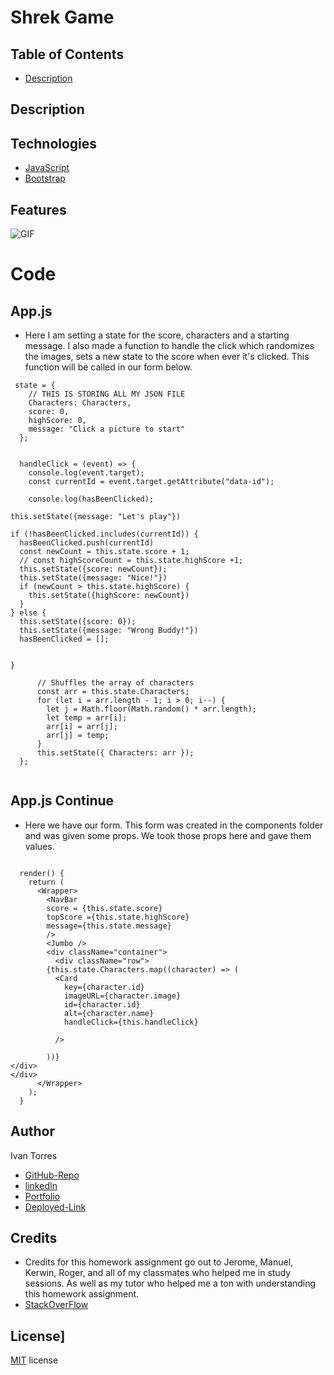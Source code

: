 # Shrek Game 



## Table of Contents
* [Description](#Description)


## Description 




## Technologies
* [JavaScript](https://www.w3schools.com/js/)
* [Bootstrap](https://getbootstrap.com/)


## Features
![GIF]()

# Code

## App.js

*  Here I am setting a state for the score, characters and a starting message. I also made a function to handle the click which randomizes the images, sets a new state to the score when ever it's clicked. This function will be called in our form below. 
```
 state = {
    // THIS IS STORING ALL MY JSON FILE 
    Characters: Characters,
    score: 0,
    highScore: 0,
    message: "Click a picture to start"
  };


  handleClick = (event) => {
    console.log(event.target);
    const currentId = event.target.getAttribute("data-id");

    console.log(hasBeenClicked);

this.setState({message: "Let's play"})

if (!hasBeenClicked.includes(currentId)) {
  hasBeenClicked.push(currentId)
  const newCount = this.state.score + 1;
  // const highScoreCount = this.state.highScore +1;
  this.setState({score: newCount});
  this.setState({message: "Nice!"})
  if (newCount > this.state.highScore) {
    this.setState({highScore: newCount})
  }
} else {
  this.setState({score: 0});
  this.setState({message: "Wrong Buddy!"})
  hasBeenClicked = [];


}

      // Shuffles the array of characters
      const arr = this.state.Characters;
      for (let i = arr.length - 1; i > 0; i--) {
        let j = Math.floor(Math.random() * arr.length);
        let temp = arr[i];
        arr[i] = arr[j];
        arr[j] = temp;
      }
      this.setState({ Characters: arr });
  };


  ```

## App.js Continue
* Here we have our form. This form was created in the components folder and was given some props. We took those props here and gave them values. 

```

  render() {
    return (
      <Wrapper>
        <NavBar
        score = {this.state.score}
        topScore ={this.state.highScore}
        message={this.state.message}
        />
        <Jumbo />
        <div className="container">
          <div className="row">
        {this.state.Characters.map((character) => (
          <Card
            key={character.id}
            imageURL={character.image}
            id={character.id}
            alt={character.name}
            handleClick={this.handleClick}
         
          />
          
        ))}
</div>
</div>
      </Wrapper>
    );
  }

```



## Author
Ivan Torres
* [GitHub-Repo]()
* [linkedIn](www.linkedin.com/in/ivan-torres-0828931b2)
* [Portfolio](https://ivantorresmia.github.io/IvanTorres-portfolio/)
* [Deployed-Link]()

## Credits
* Credits for this homework assignment go out to Jerome, Manuel, Kerwin, Roger, and all of my classmates who helped me in study sessions. As well as my tutor who helped me a ton with understanding this homework assignment. 
* [StackOverFlow](https://stackoverflow.com/)




## License]
[MIT](https://choosealicense.com/licenses/mit/#) license 